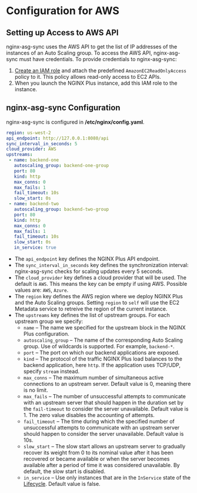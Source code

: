 # Configuration for AWS

## Setting up Access to AWS API

nginx-asg-sync uses the AWS API to get the list of IP addresses of the instances of an Auto Scaling group. To access the AWS API, nginx-asg-sync must have credentials. To provide credentials to nginx-asg-sync:

1. [Create an IAM role](http://docs.aws.amazon.com/AWSEC2/latest/UserGuide/iam-roles-for-amazon-ec2.html) and attach the predefined `AmazonEC2ReadOnlyAccess` policy to it. This policy allows read-only access to EC2 APIs.
2. When you launch the NGINX Plus instance, add this IAM role to the instance.

## nginx-asg-sync Configuration

nginx-asg-sync is configured in **/etc/nginx/config.yaml**.


```yaml
region: us-west-2
api_endpoint: http://127.0.0.1:8080/api
sync_interval_in_seconds: 5
cloud_provider: AWS
upstreams:
 - name: backend-one
   autoscaling_group: backend-one-group
   port: 80
   kind: http
   max_conns: 0
   max_fails: 1
   fail_timeout: 10s
   slow_start: 0s
 - name: backend-two
   autoscaling_group: backend-two-group
   port: 80
   kind: http
   max_conns: 0
   max_fails: 1
   fail_timeout: 10s
   slow_start: 0s
   in_service: true
```

* The `api_endpoint` key defines the NGINX Plus API endpoint.
* The `sync_interval_in_seconds` key defines the synchronization interval: nginx-asg-sync checks for scaling updates every 5 seconds.
* The `cloud_provider` key defines a cloud provider that will be used. The default is `AWS`. This means the key can be empty if using AWS. Possible values are: `AWS`, `Azure`.
* The `region` key defines the AWS region where we deploy NGINX Plus and the Auto Scaling groups. Setting `region` to `self` will use the EC2 Metadata service to retreive the region of the current instance.
* The `upstreams` key defines the list of upstream groups. For each upstream group we specify:
  * `name` – The name we specified for the upstream block in the NGINX Plus configuration.
  * `autoscaling_group` – The name of the corresponding Auto Scaling group. Use of wildcards is supported. For example, `backend-*`.
  * `port` – The port on which our backend applications are exposed.
  * `kind` – The protocol of the traffic NGINX Plus load balances to the backend application, here `http`. If the application uses TCP/UDP, specify `stream` instead.
  * `max_conns` – The maximum number of simultaneous active connections to an upstream server. Default value is 0, meaning there is no limit.
  * `max_fails` – The number of unsuccessful attempts to communicate with an upstream server that should happen in the duration set by the `fail-timeout` to consider the server unavailable. Default value is 1. The zero value disables the accounting of attempts.
  * `fail_timeout` – The time during which the specified number of unsuccessful attempts to communicate with an upstream server should happen to consider the server unavailable. Default value is 10s.
  * `slow_start` – The slow start allows an upstream server to gradually recover its weight from 0 to its nominal value after it has been recovered or became available or when the server becomes available after a period of time it was considered unavailable. By default, the slow start is disabled.
  * `in_service` – Use only instances that are in the `InService` state of the [Lifecycle](https://docs.aws.amazon.com/autoscaling/ec2/userguide/AutoScalingGroupLifecycle.html). Default value is false.
